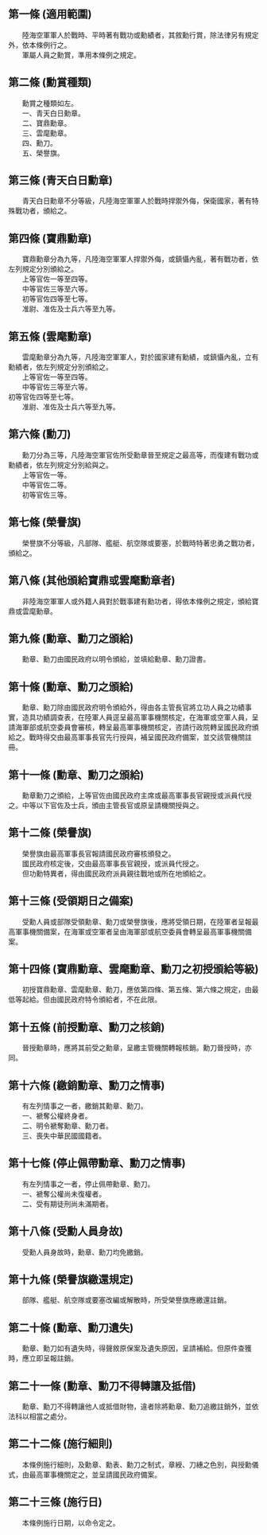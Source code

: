 第一條 (適用範圍)
-----------------
　　陸海空軍軍人於戰時、平時著有戰功或勳績者，其敘勳行賞，除法律另有規定外，依本條例行之。  
　　軍屬人員之勳賞，準用本條例之規定。  


第二條 (勳賞種類)
-----------------
　　勳賞之種類如左。  
　　一、青天白日勳章。  
　　二、寶鼎勳章。  
　　三、雲麾勳章。  
　　四、勳刀。  
　　五、榮譽旗。  


第三條 (青天白日勳章)
---------------------
　　青天白日勳章不分等級，凡陸海空軍軍人於戰時捍禦外侮，保衛國家，著有特殊戰功者，頒給之。  


第四條 (寶鼎勳章)
-----------------
　　寶鼎勳章分為九等，凡陸海空軍軍人捍禦外侮，或鎮懾內亂，著有戰功者，依左列規定分別頒給之。  
　　上等官佐一等至四等。  
　　中等官佐三等至六等。  
　　初等官佐四等至七等。  
　　准尉、准佐及士兵六等至九等。  


第五條 (雲麾勳章)
-----------------
　　雲麾勳章分為九等，凡陸海空軍軍人，對於國家建有勳績，或鎮懾內亂，立有勳績者，依左列規定分別頒給之。  
　　上等官佐一等至四等。  
　　中等官佐三等至六等。  
初等官佐四等至七等。  
　　准尉、准佐及士兵六等至九等。  


第六條 (勳刀)
-------------
　　勳刀分為三等，凡陸海空軍官佐所受勳章晉至規定之最高等，而復建有戰功或勳績者，依左列規定分別給與之。  
　　上等官佐一等。  
　　中等官佐二等。  
　　初等官佐三等。  


第七條 (榮譽旗)
---------------
　　榮譽旗不分等級，凡部隊、艦艇、航空隊或要塞，於戰時特著忠勇之戰功者，頒給之。  


第八條 (其他頒給寶鼎或雲麾勳章者)
---------------------------------
　　非陸海空軍軍人或外籍人員對於戰事建有勳功者，得依本條例之規定，頒給寶鼎或雲麾勳章。  


第九條 (勳章、勳刀之頒給)
-------------------------
　　勳章、勳刀由國民政府以明令頒給，並填給勳章、勳刀證書。  


第十條 (勳章、勳刀之頒給)
-------------------------
　　勳章、勳刀除由國民政府明令頒給外，得由各主管長官將立功人員之功績事實，造具功績調查表，在陸軍人員逕呈最高軍事機關核定，在海軍或空軍人員，呈請海軍部或航空委員會審核，轉呈最高軍事機關核定，咨請行政院轉呈國民政府頒給之。戰時得交由最高軍事長官先行授與，補呈國民政府備案，並交該管機關註冊。  


第十一條 (勳章、勳刀之頒給)
---------------------------
　　勳章勳刀之頒給，上等官佐由國民政府主席或最高軍事長官親授或派員代授之。中等以下官佐及士兵，頒由主管長官或原呈請機關授與之。  


第十二條 (榮譽旗)
-----------------
　　榮譽旗由最高軍事長官報請國民政府審核頒發之。  
　　國民政府核定後，交由最高軍事長官親授，或派員代授之。  
　　但功勳特異者，得由國民政府派員親往戰地或所在地頒給之。  


第十三條 (受領期日之備案)
-------------------------
　　受勳人員或部隊受領勳章、勳刀或榮譽旗後，應將受領日期，在陸軍者呈報最高軍事機關備案，在海軍或空軍者呈由海軍部或航空委員會轉呈最高軍事機關備案。  


第十四條 (寶鼎勳章、雲麾勳章、勳刀之初授頒給等級)
-------------------------------------------------
　　初授寶鼎勳章、雲麾勳章、勳刀，應依第四條、第五條、第六條之規定，由最低等起給。但由國民政府特令頒給者，不在此限。  


第十五條 (前授勳章、勳刀之核銷)
-------------------------------
　　晉授勳章時，應將其前受之勳章，呈繳主管機關轉報核銷。勳刀晉授時，亦同。  


第十六條 (繳銷勳章、勳刀之情事)
-------------------------------
　　有左列情事之一者，繳銷其勳章、勳刀。  
　　一、褫奪公權終身者。  
　　二、明令褫奪勳章、勳刀者。  
　　三、喪失中華民國國籍者。  


第十七條 (停止佩帶勳章、勳刀之情事)
-----------------------------------
　　有左列情事之一者，停止佩帶勳章、勳刀。  
　　一、褫奪公權尚未復權者。  
　　二、受有期徒刑尚未滿期者。  


第十八條 (受勳人員身故)
-----------------------
　　受勳人員身故時，勳章、勳刀均免繳銷。  


第十九條 (榮譽旗繳還規定)
-------------------------
　　部隊、艦艇、航空隊或要塞改編或解散時，所受榮譽旗應繳還註銷。  


第二十條 (勳章、勳刀遺失)
-------------------------
　　勳章、勳刀如有遺失時，得聲敘原保案及遺失原因，呈請補給。但原件查獲時，應立即呈報註銷。  


第二十一條 (勳章、勳刀不得轉讓及抵借)
-------------------------------------
　　勳章、勳刀不得轉讓他人或抵借財物，違者除將勳章、勳刀追繳註銷外，並依法科以相當之處分。  


第二十二條 (施行細則)
---------------------
　　本條例施行細則，及勳章、勳表、勳刀之制式，章綬、刀繐之色別，與授勳儀式，由最高軍事機關定之，並呈請國民政府備案。  


第二十三條 (施行日)
-------------------
　　本條例施行日期，以命令定之。